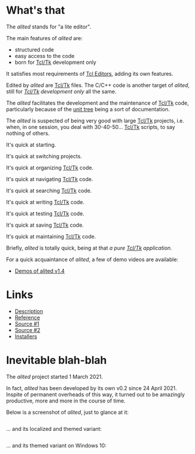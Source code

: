 # What's that

The *alited* stands for "a lite editor".

The main features of *alited* are:

  * structured code
  * easy access to the code
  * born for [Tcl/Tk](https://wiki.tcl-lang.org/) development only

It satisfies most requirements of [Tcl Editors](https://wiki.tcl-lang.org/Tcl+Editors), adding its own features.

Edited by *alited* are [Tcl/Tk](https://wiki.tcl-lang.org/) files. The C/C++ code is another target of *alited*, still for *[Tcl/Tk](https://wiki.tcl-lang.org/) development only* all the same.

The *alited* facilitates the development and the maintenance of [Tcl/Tk](https://wiki.tcl-lang.org/) code, particularly because of the [unit tree](https://aplsimple.github.io/en/tcl/alited/index.html#units) being a sort of documentation.

The *alited* is suspected of being very good with large [Tcl/Tk](https://wiki.tcl-lang.org/) projects, i.e. when, in one session, you deal with 30-40-50... [Tcl/Tk](https://wiki.tcl-lang.org/) scripts, to say nothing of others.

It's quick at starting.

It's quick at switching projects.

It's quick at organizing [Tcl/Tk](https://wiki.tcl-lang.org/) code.

It's quick at navigating [Tcl/Tk](https://wiki.tcl-lang.org/) code.

It's quick at searching [Tcl/Tk](https://wiki.tcl-lang.org/) code.

It's quick at writing [Tcl/Tk](https://wiki.tcl-lang.org/) code.

It's quick at testing [Tcl/Tk](https://wiki.tcl-lang.org/) code.

It's quick at saving [Tcl/Tk](https://wiki.tcl-lang.org/) code.

It's quick at maintaining [Tcl/Tk](https://wiki.tcl-lang.org/) code.

Briefly, *alited* is totally quick, being at that *a pure [Tcl/Tk](https://wiki.tcl-lang.org/) application.*

For a quick acquaintance of *alited*, a few of demo videos are available:

   * [Demos of alited v1.4](https://github.com/aplsimple/alited/releases/tag/Demos_of_alited-1.4)

# Links

   * [Description](https://aplsimple.github.io/en/tcl/alited/index.html)
   * [Reference](https://aplsimple.github.io/en/tcl/alited/alited.html)
   * [Source #1](https://chiselapp.com/user/aplsimple/repository/alited/download)
   * [Source #2](https://github.com/aplsimple/alited)
   * [Installers](https://github.com/aplsimple/alited/releases/tag/install-alited-v1.4)

# Inevitable blah-blah

The *alited* project started 1 March 2021.

In fact, *alited* has been developed by its own v0.2 since 24 April 2021. Inspite of permanent overheads of this way, it turned out to be amazingly productive, more and more in the course of time.

Below is a screenshot of *alited*, just to glance at it:

<img src="https://aplsimple.github.io/en/tcl/alited/files/alited-en.png" class="media" alt="">

... and its localized and themed variant:

<img src="https://aplsimple.github.io/en/tcl/alited/files/alited-ru.png" class="media" alt="">

... and its themed variant on Windows 10:

<img src="https://aplsimple.github.io/en/tcl/alited/files/alited-win10.png" class="media" alt="">
